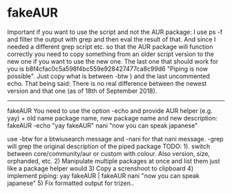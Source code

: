 # fakeAUR
Important if you want to use the script and not the AUR package:
I use ps -f and filter the output with grep and then eval the result of that. And since I needed a different grep script etc. so that the AUR package will function correctly you need to copy something from an older script version to the new one if you want to use the new one. The last one that should work for you is b8f4cfac0c5a598f4bc559e928427477ca8c99d6 "Piping is now possible". Just copy what is between -btw ) and the last uncommented echo. That being said: There is no real difference between the newest version and that one (as of 18th of September 2018).

_______
fakeAUR
You need to use the option -echo and provide AUR helper (e.g. yay) + old name package name, new package name and new description:
fakeAUR -echo "yay fakeAUR" nani "now you can speak japanese"

use -btw for a btwiusearch message and -nani for that nani message.
-grep will grep the original description of the piped package
TODO: 1). switch between core/community/aur or custom with colour. Also version, size, orphanded, etc.
2) Manipulate multiple packages at once and list them just like a package helper would
3) Copy a screnshoot to clipboard
4) implement piping: yay fakeAUR | fakeAUR nani "now you can speak japanese"
5) Fix formatted output for trizen..

